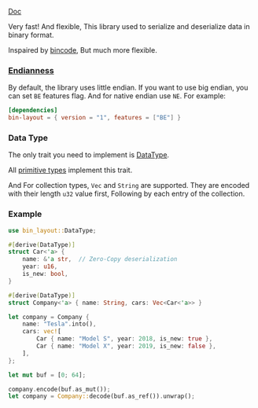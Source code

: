 [Doc](https://docs.rs/bin-layout/)

Very fast! And flexible, This library used to serialize and deserialize data in binary format.

Inspaired by [bincode](https://github.com/bincode-org/bincode), But much more flexible.

### [Endianness](https://en.wikipedia.org/wiki/Endianness)

By default, the library uses little endian.
If you want to use big endian, you can set `BE` features flag. And for native endian use `NE`. For example:

```toml
[dependencies]
bin-layout = { version = "1", features = ["BE"] }
```

### Data Type

The only trait you need to implement is [DataType](https://docs.rs/bin-layout/latest/bin_layout/trait.DataType.html).

All [primitive types](https://doc.rust-lang.org/stable/rust-by-example/primitives.html) implement this trait.

And For collection types, `Vec` and `String` are supported. They are encoded with their length `u32` value first, Following by each entry of the collection.

### Example

```rust
use bin_layout::DataType;

#[derive(DataType)]
struct Car<'a> {
    name: &'a str,  // Zero-Copy deserialization
    year: u16,
    is_new: bool,
}

#[derive(DataType)]
struct Company<'a> { name: String, cars: Vec<Car<'a>> }

let company = Company {
    name: "Tesla".into(),
    cars: vec![
        Car { name: "Model S", year: 2018, is_new: true },
        Car { name: "Model X", year: 2019, is_new: false },
    ],
};

let mut buf = [0; 64];

company.encode(buf.as_mut());
let company = Company::decode(buf.as_ref()).unwrap();
```